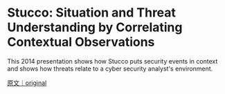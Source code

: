 
# Stucco: Situation and Threat Understanding by Correlating Contextual Observations

This 2014 presentation shows how Stucco puts security events in context and shows how threats relate to a cyber security analyst&#x27;s environment.

[原文｜original](https://insights.sei.cmu.edu/library/stucco-situation-and-threat-understanding-by-correlating-contextual-observations/)
        
